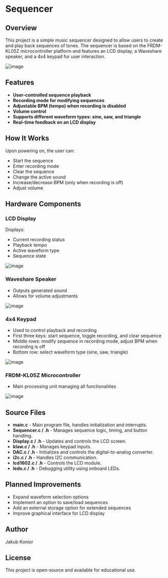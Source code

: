 # Sequencer

## Overview
This project is a simple music sequencer designed to allow users to create and play back sequences of tones. The sequencer is based on the FRDM-KL05Z microcontroller platform and features an LCD display, a Waveshare speaker, and a 4x4 keypad for user interaction.

![image](https://github.com/user-attachments/assets/2ecb8c00-500e-47cc-bf09-9cbceacb3a55)

## Features
- **User-controlled sequence playback**
- **Recording mode for modifying sequences**
- **Adjustable BPM (tempo) when recording is disabled**
- **Volume control**
- **Supports different waveform types: sine, saw, and triangle**
- **Real-time feedback on an LCD display**

## How It Works
Upon powering on, the user can:
- Start the sequence
- Enter recording mode
- Clear the sequence
- Change the active sound
- Increase/decrease BPM (only when recording is off)
- Adjust volume

## Hardware Components
### LCD Display
Displays:
- Current recording status
- Playback tempo
- Active waveform type
- Sequence state
  
![image](https://github.com/user-attachments/assets/80e72eed-5c83-4ed4-aa9e-360f3cc4e499)

### Waveshare Speaker
- Outputs generated sound
- Allows for volume adjustments

![image](https://github.com/user-attachments/assets/916001d4-a4b6-4208-a3db-451a558f483f)

### 4x4 Keypad
- Used to control playback and recording
- First three keys: start sequence, toggle recording, and clear sequence
- Middle rows: modify sequence in recording mode, adjust BPM when recording is off
- Bottom row: select waveform type (sine, saw, triangle)

![image](https://github.com/user-attachments/assets/faf4177f-4628-43f0-8417-6d77e1b3f4a8)

### FRDM-KL05Z Microcontroller
- Main processing unit managing all functionalities

![image](https://github.com/user-attachments/assets/16d1545b-c2dc-41c5-90d1-df629c6cb81e)

## Source Files
- **main.c** - Main program file, handles initialization and interrupts.
- **Sequencer.c / .h** - Manages sequence logic, timing, and button handling.
- **Display.c / .h** - Updates and controls the LCD screen.
- **klaw.c / .h** - Manages keypad inputs.
- **DAC.c / .h** - Initializes and controls the digital-to-analog converter.
- **i2c.c / .h** - Handles I2C communication.
- **lcd1602.c / .h** - Controls the LCD module.
- **leds.c / .h** - Debugging utility using onboard LEDs.

## Planned Improvements
- Expand waveform selection options
- Implement an option to save/load sequences
- Add an external storage option for extended sequences
- Improve graphical interface for LCD display

## Author
Jakub Konior

## License
This project is open-source and available for educational use.

